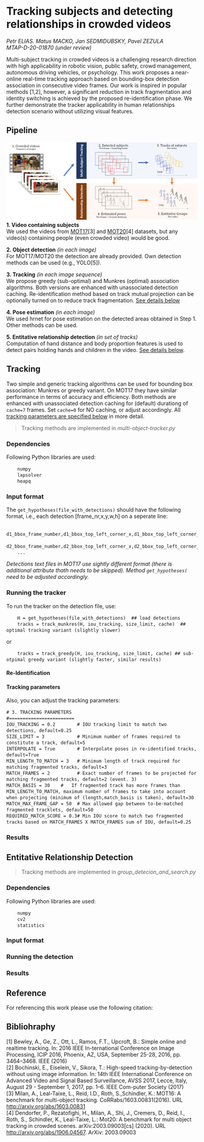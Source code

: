 # Tracking subjects and detecting relationships in crowded videos 
*Petr ELIAS. Matus MACKO, Jan SEDMIDUBSKY, Pavel ZEZULA*  
*MTAP-D-20-01870 (under review)*

Multi-subject tracking in crowded videos is a challenging research direction with high applicability in robotic vision, public safety, crowd management, autonomous driving vehicles, or psychology. This work proposes a near-online real-time tracking approach based on bounding-box detection association in consecutive video frames. Our work is inspired in popular methods \[1,2\], however, a significant reduction in track fragmentation and identity switching is achieved by the proposed re-identification phase. We further demonstrate the tracker applicability in human relationships detection scenario without utilizing visual features.

## Pipeline
![Flowchart](/supplementary/flowchart.png "Tracking ad detection flowchart")
**1. Video containing subjects**  
We used the videos from [MOT17](https://motchallenge.net/data/MOT17)\[3\] and [MOT20](https://motchallenge.net/data/MOT20)\[4\] datasets, but any video(s) containing people (even crowded video) would be good.  
  
**2. Object detection** *(in each image)*  
For MOT17/MOT20 the detection are already provided. Own detection methods can be used (e.g., YOLO\[5\]).  
  
**3. Tracking** *(in each image sequence)*   
We propose greedy (sub-optimal) and Munkres (optimal) association algorithms. Both versions are enhanced with unassociated detection caching. Re-identification method based on track mutual projection can be optionally turned on to reduce track fragmentation. [See details below](#tracking)
  
**4. Pose estimation** *(in each image)*  
We used hrnet for pose estimation on the detected areas obtained in Step 1. Other methods can be used.  
  
**5. Entitative relationship detection** *(in set of tracks)*  
Computation of hand distance and body proportion features is used to detect pairs holding hands and children in the video. [See details below](#rel_det).

## <a name="tracking"></a>Tracking
Two simple and generic tracking algorithms can be used for bounding box association: Munkres or greedy variant. On MOT17 they have similar performance in terms of accuracy and efficiency. Both methods are enhanced with unassociated detection caching for (default) durationg of `cache=7` frames. Set `cache=0` for NO caching, or adjust accordingly. All [tracking parameters are specified below](track_params) in more detail.
> Tracking methods are implemented in *multi-object-tracker.py*

### Dependencies
Following Python libraries are used:
```
    numpy
    lapsolver
    heapq
```

### Input format
The `get_hypotheses(file_with_detections)` should have the following format, i.e., each detection \[frame_nr,x,y,w,h\] on a seperate line:
```
    d1_bbox_frame_number,d1_bbox_top_left_corner_x,d1_bbox_top_left_corner_y,d1_bbox_width,d1_bbox_height
    d2_bbox_frame_number,d2_bbox_top_left_corner_x,d2_bbox_top_left_corner_y,d2_bbox_width,d2_bbox_height
    ...
```
*Detections text files in MOT17 use sightly different format (there is additional attribute thath needs to be skipped). Method `get_hypotheses(` need to be adjusted accordingly.*

### Running the tracker
To run the tracker on the detection file, use:
```
    H = get_hypotheses(file_with_detections)  ## load detections
    tracks = track_munkres(H, iou_tracking, size_limit, cache)  ## optimal tracking variant (slightly slower)
```
or
```
    tracks = track_greedy(H, iou_tracking, size_limit, cache) ## sub-otpimal greedy variant (slightly faster, similar results)
```

#### Re-Identification

#### <a name="track_params"></a>Tracking parameters
Also, you can adjust the tracking parameters:
```
# 3. TRACKING PARAMETERS
#========================
IOU_TRACKING = 0.2        # IOU tracking limit to match two detections, default=0.25
SIZE_LIMIT = 3            # Minimum number of frames required to constitute a track, default=5
INTERPOLATE = True        # Interpolate poses in re-identified tracks, default=True
MIN_LENGTH_TO_MATCH = 3   # Minimum length of track required for matching fragmented tracks, default=3
MATCH_FRAMES = 2          # Exact number of frames to be projected for matching fragmented tracks, default=2 (event. 3) 
MATCH_BASIS = 30    #   If fragmented track has more frames than MIN_LENGTH_TO_MATCH, maximum number of frames to take into account when projecting (minimum of (length,match_basis is taken), default=30
MATCH_MAX_FRAME_GAP = 50  # Max allowed gap between to-be-matched fragmented tracklets, default=50 
REQUIRED_MATCH_SCORE = 0.3# Min IOU score to match two fragmented tracks based on MATCH_FRAMES X MATCH_FRAMES sum of IOU, default=0.25 
```

### Results

## <a name="rel_det"></a> Entitative Relationship Detection
> Tracking methods are implemented in *group_detecion_and_search.py*

### Dependencies
Following Python libraries are used:
```
    numpy
    cv2
    statistics
```

### Input format
### Running the detection
### Results

## Reference
For referencing this work please use the following citation:

## Bibliohraphy
\[1\] Bewley, A., Ge, Z., Ott, L., Ramos, F.T., Upcroft, B.: Simple online and realtime tracking. In: 2016 IEEE In-ternational Conference on Image Processing, ICIP 2016, Phoenix, AZ, USA, September  25-28, 2016, pp. 3464–3468. IEEE (2016)  
\[2\] Bochinski, E., Eiselein,  V., Sikora, T.: High-speed tracking-by-detection without using image information. In: 14th IEEE International Conference on Advanced Video and Signal Based Surveillance, AVSS 2017, Lecce, Italy, August 29 - September 1, 2017, pp. 1–6. IEEE Com-puter Society (2017)  
\[3\] Milan,  A.,  Leal-Taixe,  L.,  Reid,  I.D.,  Roth, S.,Schindler, K.: MOT16: A benchmark for multi-object tracking. CoRRabs/1603.00831(2016). URL http://arxiv.org/abs/1603.00831  
\[4\] Dendorfer, P., Rezatofighi, H., Milan, A., Shi, J., Cremers, D., Reid, I., Roth, S., Schindler, K., Leal-Taixe, L.: Mot20: A benchmark for multi object tracking in crowded  scenes. arXiv:2003.09003[cs] (2020). URL http://arxiv.org/abs/1906.04567. ArXiv: 2003.09003  
